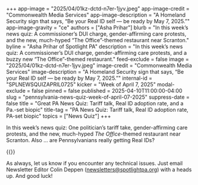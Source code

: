 +++
app-image = "2025/04/01kz-dctd-n7er-1jyv.jpeg"
app-image-credit = "Commonwealth Media Services"
app-image-description = "A Homeland Security sign that says, “Be your Real ID self — be ready by May 7, 2025.”"
app-image-gravity = "ce"
authors = ["Asha Prihar"]
blurb = "In this week’s news quiz: A commissioner’s DUI charge, gender-affirming care protests, and the new, much-hyped “The Office”-themed restaurant near Scranton."
byline = "Asha Prihar of Spotlight PA"
description = "In this week’s news quiz: A commissioner’s DUI charge, gender-affirming care protests, and a buzzy new “The Office”-themed restaurant."
feed-exclude = false
image = "2025/04/01kz-dctd-n7er-1jyv.jpeg"
image-credit = "Commonwealth Media Services"
image-description = "A Homeland Security sign that says, “Be your Real ID self — be ready by May 7, 2025.”"
internal-id = "SPLNEWSQUIZAPRIL0725"
kicker = "Week of April 7, 2025"
modal-exclude = false
pinned = false
published = 2025-04-10T11:00:00-04:00
slug = "pennsylvania-news-quiz-week-of-april-07-2025"
suppress-date = false
title = "Great PA News Quiz: Tariff talk, Real ID adoption rate, and a Pa.-set biopic"
title-tag = "PA News Quiz: Tariff talk, Real ID adoption rate, PA-set biopic"
topics = ["News Quiz"]
+++

In this week’s news quiz: One politician’s tariff take, gender-affirming care protests, and the new, much-hyped <em>The Office</em>-themed restaurant near Scranton. Also … are Pennsylvanians really getting Real IDs?

{{<typeform id="01JRDTFKMRAPWHFAPJG5HEQH6A" >}}

As always, let us know if you encounter any technical issues. Just email Newsletter Editor Colin Deppen (newsletters@spotlightpa.org) with a heads up. And good luck!<strong><em></em></strong>


